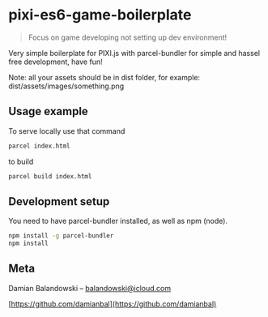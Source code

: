 # pixi-es6-game-boilerplate
>  Focus on game developing not setting up dev environment!

Very simple boilerplate for PIXI.js with parcel-bundler for simple and hassel free development, have fun!

Note: all your assets should be in dist folder, for example: dist/assets/images/something.png

## Usage example

To serve locally use that command

```sh
parcel index.html
```

to build

```sh
parcel build index.html
```

## Development setup

You need to have parcel-bundler installed, as well as npm (node).

```sh
npm install -g parcel-bundler
npm install
```

## Meta

Damian Balandowski – balandowski@icloud.com

[https://github.com/damianbal](https://github.com/damianbal)



